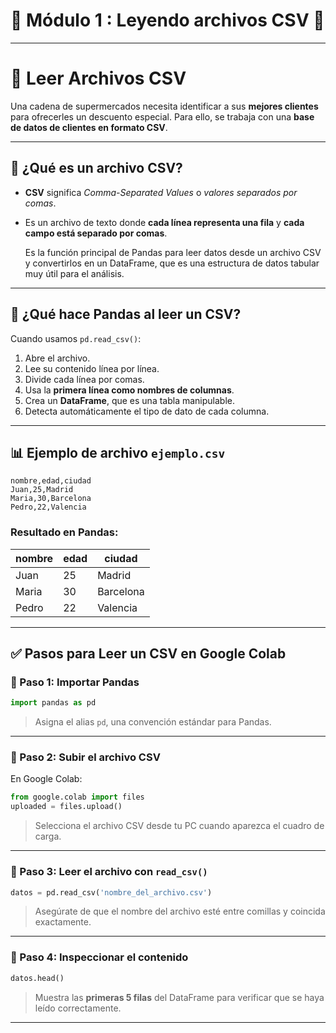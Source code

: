 # 🐼 Módulo 1 : Leyendo archivos CSV   📁
---
# 📁 Leer Archivos CSV 

Una cadena de supermercados necesita identificar a sus **mejores clientes** para ofrecerles un descuento especial. Para ello, se trabaja con una **base de datos de clientes en formato CSV**.

---

## 📌 ¿Qué es un archivo CSV?

* **CSV** significa *Comma-Separated Values* o *valores separados por comas*.
* Es un archivo de texto donde **cada línea representa una fila** y **cada campo está separado por comas**.

  Es la función principal de Pandas para leer datos desde un archivo CSV y convertirlos en un DataFrame, que es una estructura de datos tabular muy útil para el análisis.
---

## 🧠 ¿Qué hace Pandas al leer un CSV?

Cuando usamos `pd.read_csv()`:

1. Abre el archivo.
2. Lee su contenido línea por línea.
3. Divide cada línea por comas.
4. Usa la **primera línea como nombres de columnas**.
5. Crea un **DataFrame**, que es una tabla manipulable.
6. Detecta automáticamente el tipo de dato de cada columna.

---

## 📊 Ejemplo de archivo `ejemplo.csv`

```
nombre,edad,ciudad
Juan,25,Madrid
Maria,30,Barcelona
Pedro,22,Valencia
```

### Resultado en Pandas:

| nombre | edad | ciudad    |
| ------ | ---- | --------- |
| Juan   | 25   | Madrid    |
| Maria  | 30   | Barcelona |
| Pedro  | 22   | Valencia  |

---

## ✅ Pasos para Leer un CSV en Google Colab

### 🧩 Paso 1: Importar Pandas

```python
import pandas as pd
```

> Asigna el alias `pd`, una convención estándar para Pandas.

---

### 🧩 Paso 2: Subir el archivo CSV

En Google Colab:

```python
from google.colab import files
uploaded = files.upload()
```

> Selecciona el archivo CSV desde tu PC cuando aparezca el cuadro de carga.

---

### 🧩 Paso 3: Leer el archivo con `read_csv()`

```python
datos = pd.read_csv('nombre_del_archivo.csv')
```

> Asegúrate de que el nombre del archivo esté entre comillas y coincida exactamente.

---

### 🧩 Paso 4: Inspeccionar el contenido

```python
datos.head()
```

> Muestra las **primeras 5 filas** del DataFrame para verificar que se haya leído correctamente.

---
